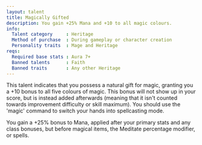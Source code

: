 ```yaml
---
layout: talent
title: Magically Gifted
description: You gain +25% Mana and +10 to all magic colours.
info:
  Talent category     : Heritage
  Method of purchase  : During gameplay or character creation
  Personality traits  : Mage and Heritage
reqs:
  Required base stats : Aura 7+
  Banned talents      : Faith
  Banned traits       : Any other Heritage
---
```


This talent indicates that you possess a natural gift for magic, granting you
a +10 bonus to all five colours of magic.  This bonus will not show up in your
score, but is instead added afterwards (meaning that it isn't counted towards
improvement difficulty or skill maximum).  You should use the 'magic' command
to switch your hands into spellcasting mode.

You gain a +25% bonus to Mana, applied after your primary stats and any class
bonuses, but before magical items, the Meditate percentage modifier, or spells.
